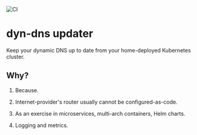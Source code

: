 ![CI](https://github.com/aledegano/dyndns-updater/workflows/.github/workflows/ci.yml/badge.svg)

# dyn-dns updater

Keep your dynamic DNS up to date from your home-deployed Kubernetes cluster.

## Why?

1. Because.

2. Internet-provider's router usually cannot be configured-as-code.

3. As an exercise in microservices, multi-arch containers, Helm charts.

4. Logging and metrics.
